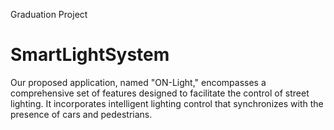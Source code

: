 Graduation Project
# SmartLightSystem
Our proposed application, named "ON-Light," encompasses a  comprehensive set of features designed to facilitate the control of street  lighting. It incorporates intelligent lighting control that synchronizes with the  presence of cars and pedestrians. 
